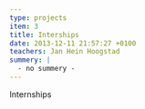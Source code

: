 ```yaml
---
type: projects
item: 3
title: Interships
date: 2013-12-11 21:57:27 +0100
teachers: Jan Hein Hoogstad
summery: |
  - no summery - 
---
```

Internships